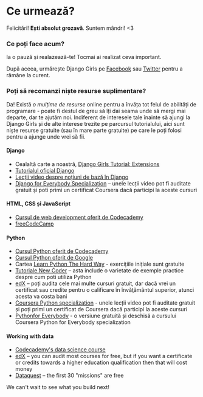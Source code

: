 # Ce urmează?

Felicitări! **Ești absolut grozavă**. Suntem mândri! <3

### Ce poți face acum?

Ia o pauză și realazează-te! Tocmai ai realizat ceva important.

După aceea, urmărește Django Girls pe [Facebook](http://facebook.com/djangogirls) sau [Twitter](https://twitter.com/djangogirls) pentru a rămâne la curent.

### Poți să recomanzi niște resurse suplimentare?

Da! Există *o mulțime de resurse* online pentru a învăța tot felul de abilități de programare - poate fi destul de greu să îți dai seama unde să mergi mai departe, dar te ajutăm noi. Indiferent de interesele tale înainte să ajungi la Django Girls și de alte interese trezite pe parcursul tutorialului, aici sunt niște resurse gratuite (sau în mare parte gratuite) pe care le poți folosi pentru a ajunge unde vrei să fii.

#### Django

- Cealaltă carte a noastră, [Django Girls Tutorial: Extensions](https://tutorial-extensions.djangogirls.org/)
- [Tutorialul oficial Django](https://docs.djangoproject.com/en/2.2/intro/tutorial01/)
- [Lecții video despre noțiuni de bază în Django](http://www.gettingstartedwithdjango.com/)
- [Django for Everybody Specialization](https://www.coursera.org/specializations/django) – unele lecții video pot fi auditate gratuit și poti primi un certificat Coursera dacă participi la aceste cursuri

#### HTML, CSS și JavaScript

- [Cursul de web development oferit de Codecademy](https://www.codecademy.com/learn/paths/web-development)
- [freeCodeCamp](https://www.freecodecamp.org/)

#### Python

- [Cursul Python oferit de Codecademy](https://www.codecademy.com/learn/learn-python)
- [Cursul Python oferit de Google](https://developers.google.com/edu/python/)
- Cartea [Learn Python The Hard Way](http://learnpythonthehardway.org/book/) - exercițiile inițiale sunt gratuite
- [Tutoriale New Coder](http://newcoder.io/tutorials/) – asta include o varietate de exemple practice despre cum poti utiliza Python
- [edX](https://www.edx.org/course?search_query=python) – poți audita cele mai multe cursuri gratuit, dar dacă vrei un certificat sau credite pentru o calificare în învăţământul superior, atunci acesta va costa bani
- [Coursera Python specialization](https://www.coursera.org/specializations/python) - unele lecții video pot fi auditate gratuit și poți primi un certificat de Coursera dacă participi la aceste cursuri
- [Pythonfor Everybody](https://www.py4e.com/) - o versiune gratuită și deschisă a cursului Coursera Python for Everybody specialization

#### Working with data

- [Codecademy's data science course](https://www.codecademy.com/learn/paths/data-science)
- [edX](https://www.edx.org/course/?search_query=python&subject=Data%20Analysis%20%26%20Statistics) – you can audit most courses for free, but if you want a certificate or credits towards a higher education qualification then that will cost money
- [Dataquest](https://www.dataquest.io/) – the first 30 "missions" are free

We can't wait to see what you build next!